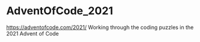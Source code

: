 # AdventOfCode_2021
https://adventofcode.com/2021/
Working through the coding puzzles in the 2021 Advent of Code
